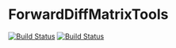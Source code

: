 # ForwardDiffMatrixTools

[![Build Status](https://travis-ci.com/magerton/ForwardDiffMatrixTools.jl.svg?branch=main)](https://travis-ci.com/magerton/ForwardDiffMatrixTools.jl)
[![Build Status](https://ci.appveyor.com/api/projects/status/github/magerton/ForwardDiffMatrixTools.jl?svg=true)](https://ci.appveyor.com/project/magerton/ForwardDiffMatrixTools-jl)
